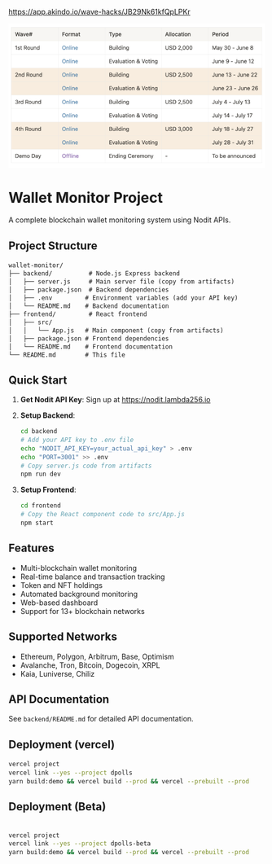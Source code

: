 https://app.akindo.io/wave-hacks/JB29Nk61kfQpLPKr

![alt text](image.png)

# Wallet Monitor Project

A complete blockchain wallet monitoring system using Nodit APIs.

## Project Structure

```
wallet-monitor/
├── backend/          # Node.js Express backend
│   ├── server.js     # Main server file (copy from artifacts)
│   ├── package.json  # Backend dependencies
│   ├── .env         # Environment variables (add your API key)
│   └── README.md    # Backend documentation
├── frontend/         # React frontend
│   ├── src/
│   │   └── App.js   # Main component (copy from artifacts)
│   ├── package.json # Frontend dependencies
│   └── README.md    # Frontend documentation
└── README.md        # This file
```

## Quick Start

1. **Get Nodit API Key**: Sign up at https://nodit.lambda256.io

2. **Setup Backend**:
   ```bash
   cd backend
   # Add your API key to .env file
   echo "NODIT_API_KEY=your_actual_api_key" > .env
   echo "PORT=3001" >> .env
   # Copy server.js code from artifacts
   npm run dev
   ```

3. **Setup Frontend**:
   ```bash
   cd frontend
   # Copy the React component code to src/App.js
   npm start
   ```

## Features

- Multi-blockchain wallet monitoring
- Real-time balance and transaction tracking
- Token and NFT holdings
- Automated background monitoring
- Web-based dashboard
- Support for 13+ blockchain networks

## Supported Networks

- Ethereum, Polygon, Arbitrum, Base, Optimism
- Avalanche, Tron, Bitcoin, Dogecoin, XRPL
- Kaia, Luniverse, Chiliz

## API Documentation

See `backend/README.md` for detailed API documentation.


## Deployment (vercel)

```bash
vercel project
vercel link --yes --project dpolls
yarn build:demo && vercel build --prod && vercel --prebuilt --prod
```
## Deployment (Beta)

```bash

vercel project
vercel link --yes --project dpolls-beta
yarn build:demo && vercel build --prod && vercel --prebuilt --prod